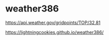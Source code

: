 # weather386

https://api.weather.gov/gridpoints/TOP/32,81

https://lightningcookies.github.io/weather386/
